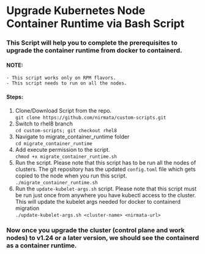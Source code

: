  # Upgrade Kubernetes Node Container Runtime via Bash Script

### This Script will help you to complete the prerequisites to upgrade the container runtime from docker to containerd.

#### NOTE:
    - This script works only on RPM flavors.
    - This script needs to run on all the nodes.

#### Steps:
1. Clone/Download Script from the repo.\
    `git clone https://github.com/nirmata/custom-scripts.git `
2. Switch to rhel8 branch <br />
   `cd custom-scripts; git checkout rhel8`
3. Navigate to migrate_container_runtime folder\
    `cd migrate_container_runtime`
3. Add execute permission to the script.\
    `chmod +x migrate_container_runtime.sh`
5. Run the script. Please note that this script has to be run all the nodes of clusters. The git repository has the updated `config.toml` file which gets copied to the node when you run this script.<br />
        `./migrate_container_runtime.sh`
6. Run the `update-kubelet-args.sh` script. Please note that this script must be run just once from anywhere you have kubectl access to the cluster. This will update the kubelet args needed for docker to containerd migration <br />
        `./update-kubelet-args.sh <cluster-name> <nirmata-url>`

### Now once you upgrade the cluster (control plane and work nodes) to v1.24 or a later version, we should see the containerd as a container runtime.
